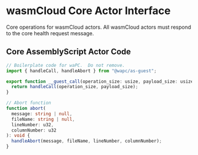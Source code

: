 # wasmCloud Core Actor Interface

Core operations for wasmCloud actors.
All wasmCloud actors must respond to the core health request message.

## Core AssemblyScript Actor Code
```typescript
// Boilerplate code for waPC.  Do not remove.
import { handleCall, handleAbort } from "@wapc/as-guest";

export function __guest_call(operation_size: usize, payload_size: usize): bool {
  return handleCall(operation_size, payload_size);
}

// Abort function
function abort(
  message: string | null,
  fileName: string | null,
  lineNumber: u32,
  columnNumber: u32
): void {
  handleAbort(message, fileName, lineNumber, columnNumber);
}
```

